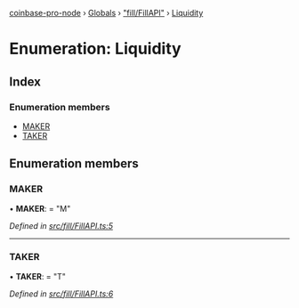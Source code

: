 [coinbase-pro-node](../README.md) › [Globals](../globals.md) › ["fill/FillAPI"](../modules/_fill_fillapi_.md) › [Liquidity](_fill_fillapi_.liquidity.md)

# Enumeration: Liquidity

## Index

### Enumeration members

- [MAKER](_fill_fillapi_.liquidity.md#maker)
- [TAKER](_fill_fillapi_.liquidity.md#taker)

## Enumeration members

### MAKER

• **MAKER**: = "M"

_Defined in [src/fill/FillAPI.ts:5](https://github.com/bennyn/coinbase-pro-node/blob/64d8e93/src/fill/FillAPI.ts#L5)_

---

### TAKER

• **TAKER**: = "T"

_Defined in [src/fill/FillAPI.ts:6](https://github.com/bennyn/coinbase-pro-node/blob/64d8e93/src/fill/FillAPI.ts#L6)_
